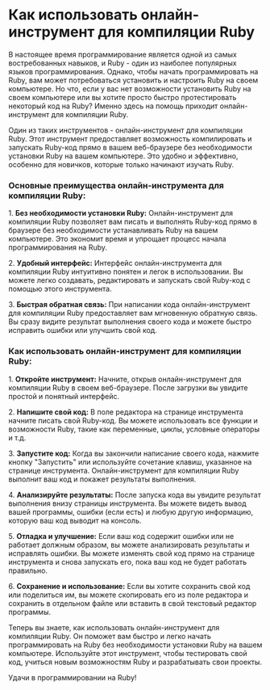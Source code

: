 Как использовать онлайн-инструмент для компиляции Ruby
======================================================

В настоящее время программирование является одной из самых востребованных навыков, и Ruby - один из наиболее популярных языков программирования. Однако, чтобы начать программировать на Ruby, вам может потребоваться установить и настроить Ruby на своем компьютере. Но что, если у вас нет возможности установить Ruby на своем компьютере или вы хотите просто быстро протестировать некоторый код на Ruby? Именно здесь на помощь приходит онлайн-инструмент для компиляции Ruby.

Один из таких инструментов - онлайн-инструмент для компиляции Ruby. Этот инструмент предоставляет возможность компилировать и запускать Ruby-код прямо в вашем веб-браузере без необходимости установки Ruby на вашем компьютере. Это удобно и эффективно, особенно для новичков, которые только начинают изучать Ruby.

### Основные преимущества онлайн-инструмента для компиляции Ruby:

1\. **Без необходимости установки Ruby:** Онлайн-инструмент для компиляции Ruby позволяет вам писать и выполнять Ruby-код прямо в браузере без необходимости устанавливать Ruby на вашем компьютере. Это экономит время и упрощает процесс начала программирования на Ruby.

2\. **Удобный интерфейс:** Интерфейс онлайн-инструмента для компиляции Ruby интуитивно понятен и легок в использовании. Вы можете легко создавать, редактировать и запускать свой Ruby-код с помощью этого инструмента.

3\. **Быстрая обратная связь:** При написании кода онлайн-инструмент для компиляции Ruby предоставляет вам мгновенную обратную связь. Вы сразу видите результат выполнения своего кода и можете быстро исправить ошибки или улучшить свой код.

### Как использовать онлайн-инструмент для компиляции Ruby:

1\. **Откройте инструмент:** Начните, открыв онлайн-инструмент для компиляции Ruby в своем веб-браузере. После загрузки вы увидите простой и понятный интерфейс.

2\. **Напишите свой код:** В поле редактора на странице инструмента начните писать свой Ruby-код. Вы можете использовать все функции и возможности Ruby, такие как переменные, циклы, условные операторы и т.д.

3\. **Запустите код:** Когда вы закончили написание своего кода, нажмите кнопку "Запустить" или используйте сочетание клавиш, указанное на странице инструмента. Онлайн-инструмент для компиляции Ruby выполнит ваш код и покажет результаты выполнения.

4\. **Анализируйте результаты:** После запуска кода вы увидите результат выполнения внизу страницы инструмента. Вы можете видеть вывод вашей программы, ошибки (если есть) и любую другую информацию, которую ваш код выводит на консоль.

5\. **Отладка и улучшение:** Если ваш код содержит ошибки или не работает должным образом, вы можете анализировать результаты и исправлять ошибки. Вы можете изменять свой код прямо на странице инструмента и снова запускать его, пока ваш код не будет работать правильно.

6\. **Сохранение и использование:** Если вы хотите сохранить свой код или поделиться им, вы можете скопировать его из поле редактора и сохранить в отдельном файле или вставить в свой текстовый редактор программы.

Теперь вы знаете, как использовать онлайн-инструмент для компиляции Ruby. Он поможет вам быстро и легко начать программировать на Ruby без необходимости установки Ruby на вашем компьютере. Используйте этот инструмент, чтобы тестировать свой код, учиться новым возможностям Ruby и разрабатывать свои проекты.

Удачи в программировании на Ruby!